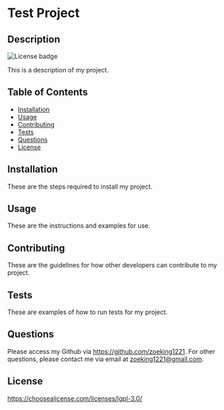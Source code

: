 # Test Project

  ## Description
  ![License badge](https://img.shields.io/badge/License-GNU%20LGPLv3-brightgreen)
  

  This is a description of my project.

  ## Table of Contents
  * [Installation](#installation)
  * [Usage](#usage)
  * [Contributing](#contributing)
  * [Tests](#tests)
  * [Questions](#questions)
  * [License](#license)

  ## Installation
  These are the steps required to install my project.

  ## Usage
  These are the instructions and examples for use.

  ## Contributing
  These are the guidelines for how other developers can contribute to my project.

  ## Tests
  These are examples of how to run tests for my project.

  ## Questions
  Please access my Github via https://github.com/zoeking1221.
  For other questions, please contact me via email at zoeking1221@gmail.com.

  
  ## License 
  https://choosealicense.com/licenses/lgpl-3.0/
  